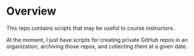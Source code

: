# Overview 

This repo contains scripts that may be useful to course instructors.

At the moment, I just have scripts for creating private GitHub repos in an organization, archiving those repos, and collecting them at a given date.
